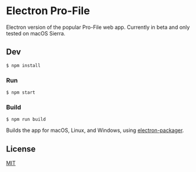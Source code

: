 # Electron Pro-File 

Electron version of the popular Pro-File web app. Currently in beta and only tested on macOS Sierra.


## Dev

```
$ npm install
```

### Run

```
$ npm start
```

### Build

```
$ npm run build
```

Builds the app for macOS, Linux, and Windows, using [electron-packager](https://github.com/electron-userland/electron-packager).


## License

[MIT](https://github.com/areknow/electron-profile/blob/master/license)
